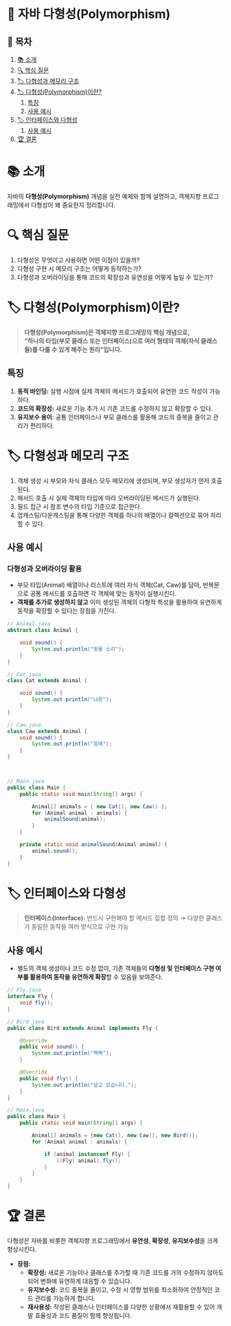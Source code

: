 # 📖 자바 다형성(Polymorphism)

## 📑 목차
1. [📚 소개](#-소개)
2. [🔍 핵심 질문](#-핵심-질문)
3. [🏷️ 다형성과 메모리 구조](#-다형성과-메모리-구조)
4. [🏷️ 다형성(Polymorphism)이란?](#-다형성polymorphism이란)
   1. [특징](#특징)
   2. [사용 예시](#사용-예시)
5. [🏷️ 인터페이스와 다형성](#-인터페이스와-다형성)
    1. [사용 예시](#사용-예시-1) 
6. [🏆 결론](#-결론)

# 📚 소개

자바의 **다형성(Polymorphism)** 개념을 실전 예제와 함께 설명하고, 객체지향 프로그래밍에서 다형성이 왜 중요한지 정리합니다.

# **🔍 핵심 질문**

1. 다형성은 무엇이고 사용하면 어떤 이점이 있을까?
2. 다형성 구현 시 메모리 구조는 어떻게 동작하는가?
3. 다형성과 오버라이딩을 통해 코드의 확장성과 유연성을 어떻게 높일 수 있는가?

# **🏷️ 다형성(Polymorphism)이란?**

> **다형성(Polymorphism)은 객체지향 프로그래밍의 핵심 개념으로,  
> “하나의 타입(부모 클래스 또는 인터페이스)으로 여러 형태의 객체(자식 클래스들)를 다룰 수 있게 해주는 원리”입니다.**

## 특징

1. **동적 바인딩:** 실행 시점에 실제 객체의 메서드가 호출되어 유연한 코드 작성이 가능하다.
2. **코드의 확장성:** 새로운 기능 추가 시 기존 코드를 수정하지 않고 확장할 수 있다.
3. **유지보수 용이**: 공통 인터페이스나 부모 클래스를 활용해 코드의 중복을 줄이고 관리가 편리하다.

# **🏷️** 다형성과 메모리 구조

1. 객체 생성 시 부모와 자식 클래스 모두 메모리에 생성되며, 부모 생성자가 먼저 호출된다.
2. 메서드 호출 시 실제 객체의 타입에 따라 오버라이딩된 메서드가 실행된다.
3. 필드 접근 시 참조 변수의 타입 기준으로 접근한다.
4. 업캐스팅/다운캐스팅을 통해 다양한 객체를 하나의 배열이나 컬렉션으로 묶어 처리할 수 있다.

## 사용 예시

### 다형성과 오버라이딩 활용
- 부모 타입(Animal) 배열이나 리스트에 여러 자식 객체(Cat, Caw)를 담아, 반복문으로 공통 메서드를 호출하면 각 객체에 맞는 동작이 실행시킨다.
- **객체를 추가로 생성하지 않고** 이미 생성된 객체의 다형적 특성을 활용하여 유연하게 동작을 확장할 수 있다는 장점을 가진다. 

```java
// Animal.java
abstract class Animal {

    void sound() {
        System.out.println("동물 소리");
    }
}

// Cat.java
class Cat extends Animal {

    void sound() {
        System.out.println("냐옹");
    }
}

// Caw.java
class Caw extends Animal {
    void sound() {
        System.out.println("음메");
    }
}



// Main.java
public class Main {
    public static void main(String[] args) {

        Animal[] animals = { new Cat(), new Caw() };
        for (Animal animal : animals) {
            animalSound(animal);
        }
    }

    private static void animalSound(Animal animal) {
        animal.sound();
    }
}
```
# **🏷️ 인터페이스와 다형성**

> **인터페이스(Interface):** 반드시 구현해야 할 메서드 집합 정의 → 다양한 클래스가 동일한 동작을 여러 방식으로 구현 가능
    
## 사용 예시
- 별도의 객체 생성이나 코드 수정 없이, 기존 객체들의 **다형성 및 인터페이스 구현 여부를 활용하여 동작을 유연하게 확장**할 수 있음을 보여준다.

```java
// Fly.java
interface Fly {
    void fly();
}

// Bird.java
public class Bird extends Animal implements Fly {

    @Override
    public void sound() {
        System.out.println("짹짹");
    }

    @Override
    public void fly() {
        System.out.println("날고 있습니다.");
    }
}

// Main.java
public class Main {
    public static void main(String[] args) {

        Animal[] animals = {new Cat(), new Caw(), new Bird()};
        for (Animal animal : animals) {

            if (animal instanceof Fly) {
                ((Fly) animal).fly();
            }
        }
    }
}
```

# **🏆** 결론

다형성은 자바를 비롯한 객체지향 프로그래밍에서 **유연성**, **확장성**, **유지보수성**을 크게 향상시킨다.

- **장점:**
    - **확장성:** 새로운 기능이나 클래스를 추가할 때 기존 코드를 거의 수정하지 않아도 되어 변화에 유연하게 대응할 수 있습니다.
    - **유지보수성:** 코드 중복을 줄이고, 수정 시 영향 범위를 최소화하여 안정적인 코드 관리를 가능하게 합니다.
    - **재사용성:** 작성된 클래스나 인터페이스를 다양한 상황에서 재활용할 수 있어 개발 효율성과 코드 품질이 함께 향상됩니다.